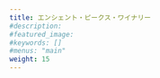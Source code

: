 ```yaml
---
title: エンシェント・ピークス・ワイナリー
#description: 
#featured_image: 
#keywords: []
#menus: "main"
weight: 15
---
```



